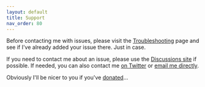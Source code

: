 ```yaml
---
layout: default
title: Support
nav_order: 80
---
```

Before contacting me with issues, please visit the [Troubleshooting](/bunch/docs/troubleshooting) page and see if I've already added your issue there. Just in case.

If you need to contact me about an issue, please use the [Discussions site](https://github.com/ttscoff/bunch-docs/discussions) if possible.  If needed, you can also contact me [on Twitter](https://twitter.com/ttscoff) or <a href="javascript:location='mailto:\u006d\u0065\u0040\u0062\u0072\u0065\u0074\u0074\u0074\u0065\u0072\u0070\u0073\u0074\u0072\u0061\u002e\u0063\u006f\u006d';void 0">email me directly</a>.

Obviously I'll be nicer to you if you've [donated](/bunch/donate/)...

